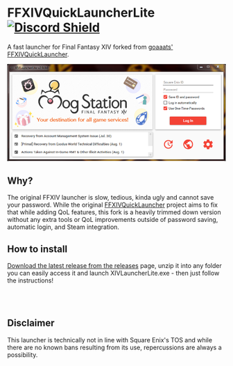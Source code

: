 # FFXIVQuickLauncherLite [![Discord Shield](https://discordapp.com/api/guilds/465931452085829643/widget.png?style=shield)](https://discord.gg/39WpvU2)

A fast launcher for Final Fantasy XIV forked from [goaaats' FFXIVQuickLauncher](https://github.com/goaaats/FFXIVQuickLauncher).

<img src="https://github.com/Mortalitas/FFXIVQuickLauncherLite/blob/master/images/screenshot.png?raw=true" alt="drawing" width="800"/>

## Why?

The original FFXIV launcher is slow, tedious, kinda ugly and cannot save your password. While the original [FFXIVQuickLauncher](https://github.com/goaaats/FFXIVQuickLauncher) project aims to fix that while adding QoL features, this fork is a heavily trimmed down version without any extra tools or QoL improvements outside of password saving, automatic login, and Steam integration.

## How to install

[Download the latest release from the releases](https://github.com/Mortalitas/FFXIVQuickLauncherLite/releases/latest) page, unzip it into any folder you can easily access it and launch XIVLauncherLite.exe - then just follow the instructions!

<br>
<br>

## Disclaimer
This launcher is technically not in line with Square Enix's TOS and while there are no known bans resulting from its use, repercussions are always a possibility.
